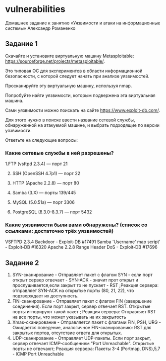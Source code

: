 # vulnerabilities


Домашнее задание к занятию «Уязвимости и атаки на информационные системы» Александр Романенко
## Задание 1

Скачайте и установите виртуальную машину Metasploitable: https://sourceforge.net/projects/metasploitable/.

Это типовая ОС для экспериментов в области информационной безопасности, с которой следует начать при анализе уязвимостей.

Просканируйте эту виртуальную машину, используя nmap.

Попробуйте найти уязвимости, которым подвержена эта виртуальная машина.

Сами уязвимости можно поискать на сайте https://www.exploit-db.com/.

Для этого нужно в поиске ввести название сетевой службы, обнаруженной на атакуемой машине, и выбрать подходящие по версии уязвимости.

Ответьте на следующие вопросы:

### Какие сетевые службы в ней разрешены?
1.FTP (vsftpd 2.3.4) — порт 21

2. SSH (OpenSSH 4.7p1) — порт 22

3. HTTP (Apache 2.2.8) — порт 80

4. Samba (3.X) — порты 139/445

5. MySQL (5.0.51a) — порт 3306

6. PostgreSQL (8.3.0-8.3.7) — порт 5432



### Какие уязвимости были вами обнаружены? (список со ссылками: достаточно трёх уязвимостей)
VSFTPD 2.3.4 Backdoor  - Exploit-DB #17491
Samba 'Username' map script' - Exploit-DB #16320
Apache 2.2.8 Range Header DoS - Exploit-DB #17696
## Задание 2
1. SYN-сканирование - Отправляет пакет с флагом SYN - если порт открыт сервер отвечает - SYN-ACK - значит прот открыт и прослушивается,если закрыт то не пускает - RST ;Реакция сервера: отправляет SYN-ACK на открытые порты (80, 21, 22), что подтверждает их доступность.
2.  FIN-сканирование - Отправляет пакет с флагом FIN (завершение соединения). Если порт закрыт, сервер отвечает RST. Открытые порты игнорируют такой пакет ; Реакция сервера: Отправляет RST на все порты, что может указывать на их закрытость
3.  Xmas-сканирование - Отправляется пакет с флагами FIN, PSH, URG - Ожидается поведение, аналогичное FIN-сканированию: RST для закрытых портов, отсутствие ответа для открытых.
4.  UDP-сканирование  -  Отправляет UDP-пакеты. Если порт закрыт, сервер отвечает ICMP-сообщением "Port Unreachable". Открытые порты не отвечают;   Реакция сервера: Пакеты 3-4 (Portmap, DNS),5,7 -  ICMP Port Unreachable














